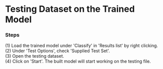 # Testing Dataset on the Trained Model
### Steps
(1) Load the trained model under 'Classify' in 'Results list' by right clicking.<br />
(2) Under 'Test Options', check 'Supplied Test Set'.<br />
(3) Open the testing dataset.<br />
(4) Click on 'Start'. The built model will start working on the testing file.
